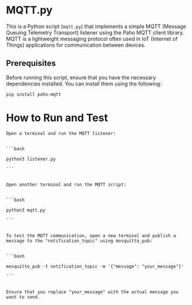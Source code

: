# MQTT.py

This is a Python script (`mqtt.py`) that implements a simple MQTT (Message Queuing Telemetry Transport) listener using the Paho MQTT client library. MQTT is a lightweight messaging protocol often used in IoT (Internet of Things) applications for communication between devices.

## Prerequisites

Before running this script, ensure that you have the necessary dependencies installed. You can install them using the following:

```bash
pip install paho-mqtt
```

# How to Run and Test


    Open a terminal and run the MQTT listener:


    ```bash

    python3 listener.py

    ```


    Open another terminal and run the MQTT script:


    ```bash

    python3 mqtt.py

    ```


    To test the MQTT communication, open a new terminal and publish a message to the "notification_topic" using mosquitto_pub:


    ```bash

    mosquitto_pub -t notification_topic -m '{"message": "your_message"}'

    ```


    Ensure that you replace "your_message" with the actual message you want to send.
